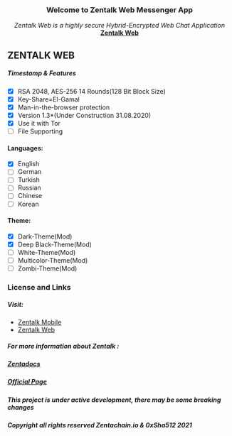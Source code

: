
<p align="center">
  <h3 align="center">Welcome to Zentalk Web Messenger App</h3>
  <p align="center"><em>
   Zentalk Web is a highly secure Hybrid-Encrypted Web Chat Application
    </em><br/>
    <a href="https://zentalk.chat"><strong>Zentalk Web</strong></a>
    <br/>
  </p>
  
## ZENTALK WEB

##### Timestamp & Features
- [x] RSA 2048, AES-256 14 Rounds(128 Bit Block Size)
- [x] Key-Share=El-Gamal
- [x]  Man-in-the-browser protection
- [x]  Version 1.3*(Under Construction 31.08.2020)
- [x]  Use it with Tor
- [ ]  File Supporting

#### Languages:
- [x] English
- [ ] German
- [ ] Turkish
- [ ] Russian
- [ ] Chinese
- [ ] Korean

#### Theme:
- [x] Dark-Theme(Mod)
- [x] Deep Black-Theme(Mod)
- [ ] White-Theme(Mod)
- [ ] Multicolor-Theme(Mod)
- [ ] Zombi-Theme(Mod)

### License and Links
##### Visit:
* [Zentalk Mobile](https://github.com/ZentaChain/Zentalk-Mobile)
* [Zentalk Web](https://.zentalk.chat)
##### For more information about Zentalk :
##### [Zentadocs](https://docs.zentachain.io)
##### [Official Page](https://zentachain.io/)
##### This project is under active development, there may be some breaking changes
##### Copyright all rights reserved Zentachain.io & 0xSha512 2021
